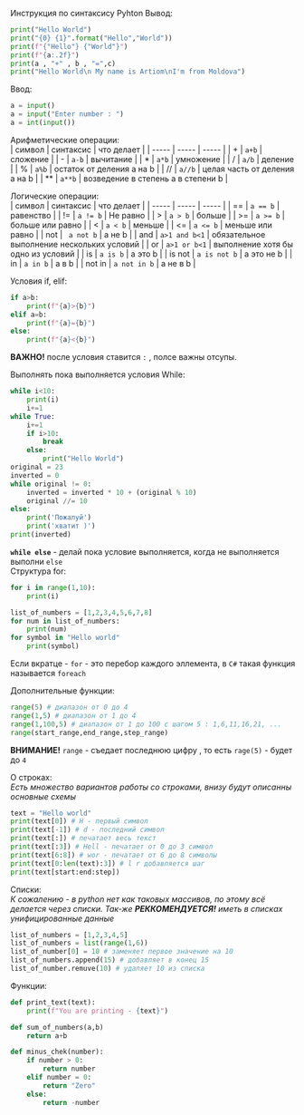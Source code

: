 Инструкция по синтаксису Pyhton
Вывод:  
```python
print("Hello World")
print("{0} {1}".format("Hello","World"))
print(f"{"Hello"} {"World"}")
print(f"{a:.2f}")
print(a , "+" , b , "=",c)
print("Hello World\n My name is Artiom\nI'm from Moldova")
```  
Ввод:
```python
a = input()
a = input("Enter number : ")
a = int(input())
```   
Арифметические операции:  
| символ | синтаксис | что делает |
| ----- | ----- | ----- |
| + | `a+b` | сложение |
| - | `a-b` | вычитание |
| * | `a*b` | умножение |
| / | `a/b` | деление |
| % | `a%b` | остаток от деления а на b |
| // | `a//b` | целая часть от деления a на b  |
| ** | `a**b` | возведение в степень a в степени b |  

Логические операции:  
| символ | синтаксис | что делает |
| ----- | ----- | ----- |
| == | `a == b` | равенство |
| != | `a != b` | Не равно |
| > | `a > b` | больше |
| >= | `a >= b` | больше или равно |
| < | `a < b` | меньше |
| <= | `a <= b` | меньше или равно |
| not | ` a not b` | a не b |
| and | `a>1 and b<1` | обязательное выполнение нескольких условий |
| or | `a>1 or b<1` | выполнение хотя бы одно из условий  |
| is | `a is b` | a это b |
| is not | `a is not b` | a это не b |
| in | `a in b` | a в b |
| not in | `a not in b` | a не в b |

Условия if, elif:
```python
if a>b:
    print(f"{a}>{b}")
elif a=b:
    print(f"{a}={b}")
else:
    print(f"{a}<{b}")
```   
**ВАЖНО!** после условия ставится `:` , полсе важны отсупы.

Выполнять пока выполняется условия While:
```python
while i<10:
    print(i)
    i+=1
while True:
    i+=1
    if i>10:
        break
    else:
        print("Hello World")
original = 23
inverted = 0
while original != 0:
    inverted = inverted * 10 + (original % 10)
    original //= 10
else:
    print('Пожалуй')
    print('хватит )')
print(inverted)
```   
**`while else`** - делай пока условие выполняется, когда не выполняется выполни `else`  
Структура for:
```python
for i in range(1,10):
    print(i)

list_of_numbers = [1,2,3,4,5,6,7,8]
for num in list_of_numbers:
    print(num)
for symbol in "Hello world"
    print(symbol)
```   
Если вкратце - `for` - это перебор каждого эллемента, в `C#` такая функция называется `foreach`  

Дополнительные функции:  
```python
range(5) # диапазон от 0 до 4
range(1,5) # диапазон от 1 до 4
range(1,100,5) # диапазон от 1 до 100 с шагом 5 : 1,6,11,16,21, ...
range(start_range,end_range,step_range)
```   
**ВНИМАНИЕ!** `range` - съедает последнюю цифру , то есть `rage(5)` - будет до `4`  

О строках:  
*Есть множество вариантов работы со строками, внизу будут описанны основные схемы*  
```python
text = "Hello world"
print(text[0]) # H - первый символ
print(text[-1]) # d - последний символ
print(text[:]) # печатает весь текст
print(text[:3]) # Hell - печатает от 0 до 3 символ
print(text[6:8]) # wor - печатает от 6 до 8 символы
print(text[0:len(text):3]) # l r добавляется шаг
print(text[start:end:step]) 
```   
Списки:  
*К сожалению - в python нет как таковых массивов, по этому всё делается через списки. Так-же **РЕККОМЕНДУЕТСЯ!** иметь в списках унифицированные данные*
```python
list_of_numbers = [1,2,3,4,5]
list_of_numbers = list(range(1,6))
list_of_number[0] = 10 # заменяет первое значение на 10
list_of_numbers.append(15) # добавляет в конец 15
list_of_number.remuve(10) # удаляет 10 из списка
```   
Функции:
```python
def print_text(text):
    print(f"You are printing - {text}")

def sum_of_numbers(a,b)
    return a+b

def minus_chek(number):
    if number > 0:
        return number
    elif number = 0:
        return "Zero"
    else:
        return -number
```   
